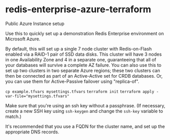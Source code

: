 # redis-enterprise-azure-terraform
Public Azure Instance setup

Use this to quickly set up a demonstration Redis Enterprise environment on Microsoft Azure.

By default, this will set up a single 7 node cluster with Redis-on-Flash enabled via a RAID-1 pair of SSD data disks. This cluster will have 3 nodes in one Availability Zone and 4 in a separate one, guaranteeing that all of your databases will survive a complete AZ failure.
You can also use this to set up two clusters in two separate Azure regions; these two clusters can then be connected as part of an Active-Active set for CRDB databases. Or, you can use them for Active-Passive failover using "replica-of".

`cp example.tfvars mysettings.tfvars`
`terraform init`
`terraform apply -var-file="mysettings.tfvars"`

Make sure that you're using an ssh key without a passphrase. (If necessary, create a new SSH key using `ssh-keygen` and change the `ssh-key` variable to match.)

It's recommended that you use a FQDN for the cluster name, and set up the appropriate DNS records. 
